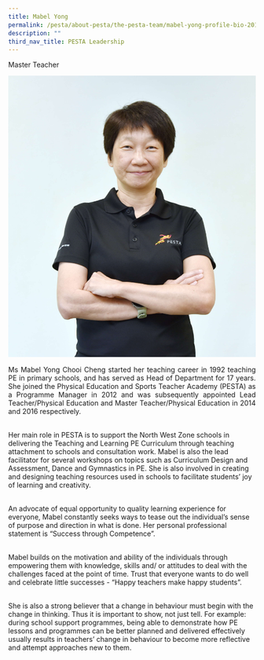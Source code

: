 ```yaml
---
title: Mabel Yong
permalink: /pesta/about-pesta/the-pesta-team/mabel-yong-profile-bio-2019/
description: ""
third_nav_title: PESTA Leadership
---
```

Master Teacher

![](/images/Staff%20Photos/mabel1.JPG)

<p style="text-align:justify">
Ms Mabel Yong Chooi Cheng started her teaching career in 1992 teaching PE in primary schools, and has served as Head of Department for 17 years. She joined the Physical Education and Sports Teacher Academy (PESTA) as a Programme Manager in 2012 and was subsequently appointed Lead Teacher/Physical Education and Master Teacher/Physical Education in 2014 and 2016 respectively.<br><br>

Her main role in PESTA is to support the North West Zone schools in delivering the Teaching and Learning PE Curriculum through teaching attachment to schools and consultation work. Mabel is also the lead facilitator for several workshops on topics such as Curriculum Design and Assessment, Dance and Gymnastics in PE. She is also involved in creating and designing teaching resources used in schools to facilitate students’ joy of learning and creativity.<br><br>  

An advocate of equal opportunity to quality learning experience for everyone, Mabel constantly seeks ways to tease out the individual’s sense of purpose and direction in what is done. Her personal professional statement is “Success through Competence”.<br><br>
	
Mabel builds on the motivation and ability of the individuals through empowering them with knowledge, skills and/ or attitudes to deal with the challenges faced at the point of time. Trust that everyone wants to do well and celebrate little successes - “Happy teachers make happy students”.<br><br>

She is also a strong believer that a change in behaviour must begin with the change in thinking. Thus it is important to show, not just tell. For example: during school support programmes, being able to demonstrate how PE lessons and programmes can be better planned and delivered effectively usually results in teachers’ change in behaviour to become more reflective and attempt approaches new to them.</p>